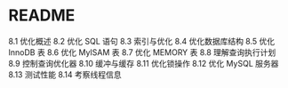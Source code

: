 # README

8.1 优化概述
8.2 优化 SQL 语句
8.3 索引与优化
8.4 优化数据库结构
8.5 优化 InnoDB 表
8.6 优化 MyISAM 表
8.7 优化 MEMORY 表
8.8 理解查询执行计划
8.9 控制查询优化器
8.10 缓冲与缓存
8.11 优化锁操作
8.12 优化 MySQL 服务器
8.13 测试性能
8.14 考察线程信息

